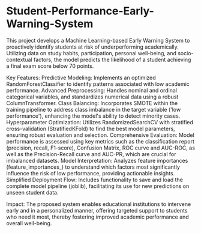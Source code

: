 # Student-Performance-Early-Warning-System
This project develops a Machine Learning-based Early Warning System to proactively identify students at risk of underperforming academically.
Utilizing data on study habits, participation, personal well-being, and socio-contextual factors, the model predicts the likelihood of a student achieving a final exam score below 70 points.

Key Features:
Predictive Modeling: Implements an optimized RandomForestClassifier to identify patterns associated with low academic performance.
Advanced Preprocessing: Handles nominal and ordinal categorical variables, and standardizes numerical data using a robust ColumnTransformer.
Class Balancing: Incorporates SMOTE within the training pipeline to address class imbalance in the target variable ('low performance'), enhancing the model's ability to detect minority cases.
Hyperparameter Optimization: Utilizes RandomizedSearchCV with stratified cross-validation (StratifiedKFold) to find the best model parameters, ensuring robust evaluation and selection.
Comprehensive Evaluation: Model performance is assessed using key metrics such as the classification report (precision, recall, F1-score), Confusion Matrix, ROC curve and AUC-ROC, as well as the Precision-Recall curve and AUC-PR, which are crucial for imbalanced datasets.
Model Interpretation: Analyzes feature importances (feature_importances_) to understand which factors most significantly influence the risk of low performance, providing actionable insights.
Simplified Deployment Flow: Includes functionality to save and load the complete model pipeline (joblib), facilitating its use for new predictions on unseen student data.

Impact:
The proposed system enables educational institutions to intervene early and in a personalized manner, offering targeted support to students who need it most, thereby fostering improved academic performance and overall well-being.
